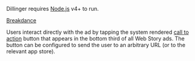 Dillinger requires [Node.js](https://nodejs.org/) v4+ to run.

[Breakdance](https://breakdance.github.io/breakdance/)

Users interact directly with the ad by tapping the system rendered [call to action](story_ads_best_practices.md#call-to-action-button-text-enum) button that appears in the bottom third of all Web Story ads.  The button can be configured to send the user to an arbitrary URL (or to the relevant app store).
